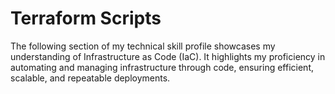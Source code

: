 # Terraform Scripts
The following section of my technical skill profile showcases my understanding of Infrastructure as Code (IaC). It highlights my proficiency in automating and managing infrastructure through code, ensuring efficient, scalable, and repeatable deployments.
